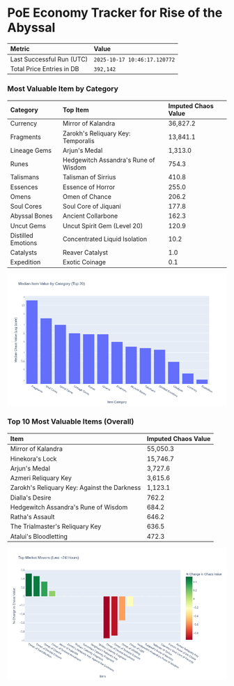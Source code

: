 # PoE Economy Tracker for Rise of the Abyssal

<!-- START_MAINTENANCE -->
| Metric | Value |
|:---|:---|
| Last Successful Run (UTC) | `2025-10-17 10:46:17.120772` |
| Total Price Entries in DB | `392,142` |

<!-- END_MAINTENANCE -->

<!-- START_DATAFRAME_DEBUG -->
<!-- END_DATAFRAME_DEBUG -->

<!-- START_CATEGORY_ANALYSIS -->
### Most Valuable Item by Category
| Category | Top Item | Imputed Chaos Value |
| :--- | :--- | :--- |
| Currency | Mirror of Kalandra | 36,827.2 |
| Fragments | Zarokh's Reliquary Key: Temporalis | 13,841.1 |
| Lineage Gems | Arjun's Medal | 1,313.0 |
| Runes | Hedgewitch Assandra's Rune of Wisdom | 754.3 |
| Talismans | Talisman of Sirrius | 410.8 |
| Essences | Essence of Horror | 255.0 |
| Omens | Omen of Chance | 206.2 |
| Soul Cores | Soul Core of Jiquani | 177.8 |
| Abyssal Bones | Ancient Collarbone | 162.3 |
| Uncut Gems | Uncut Spirit Gem (Level 20) | 120.9 |
| Distilled Emotions | Concentrated Liquid Isolation | 10.2 |
| Catalysts | Reaver Catalyst | 1.0 |
| Expedition | Exotic Coinage | 0.1 |


![Category Analysis Chart](charts/category_analysis.png)
<!-- END_ANALYSIS -->

<!-- START_ANALYSIS -->
### Top 10 Most Valuable Items (Overall)
| Item | Imputed Chaos Value |
| :--- | :--- |
| Mirror of Kalandra | 55,050.3 |
| Hinekora's Lock | 15,746.7 |
| Arjun's Medal | 3,727.6 |
| Azmeri Reliquary Key | 3,615.6 |
| Zarokh's Reliquary Key: Against the Darkness | 1,123.1 |
| Dialla's Desire | 762.2 |
| Hedgewitch Assandra's Rune of Wisdom | 684.2 |
| Ratha's Assault | 646.2 |
| The Trialmaster's Reliquary Key | 636.5 |
| Atalui's Bloodletting | 472.3 |


![Market Movers Chart](charts/market_movers.png)
<!-- END_ANALYSIS -->

